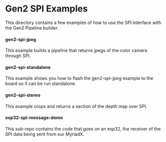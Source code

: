 # Gen2 SPI Examples
This directory contains a few examples of how to use the SPI interface with the Gen2 Pipeline builder.

#### gen2-spi-jpeg
This example builds a pipeline that returns jpegs of the color camera through SPI.

#### gen2-spi-standalone
This example shows you how to flash the gen2-spi-jpeg example to the board so it can be run standalone.

#### gen2-spi-stereo
This example crops and returns a section of the depth map over SPI.

#### esp32-spi-message-demo
This sub-repo contains the code that goes on an esp32, the receiver of the SPI data being sent from our MyriadX.
